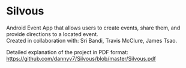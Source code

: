 # Silvous
Android Event App that allows users to create events, share them, and provide directions to a located event.  
Created in collaboration with: Sri Bandi, Travis McClure, James Tsao.  
  
Detailed explanation of the project in PDF format:  
https://github.com/dannyv7/Silvous/blob/master/Silvous.pdf
